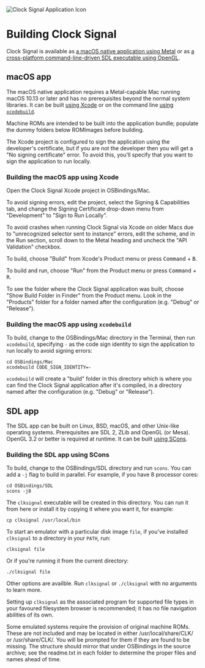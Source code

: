![Clock Signal Application Icon](READMEImages/Icon.png)
# Building Clock Signal

Clock Signal is available as [a macOS native application using
Metal](#macos-app) or as [a cross-platform command-line-driven SDL executable
using OpenGL](#sdl-app).

## macOS app

The macOS native application requires a Metal-capable Mac running macOS 10.13 or
later and has no prerequisites beyond the normal system libraries. It can be
built [using Xcode](#building-the-macos-app-using-xcode) or on the command line
[using `xcodebuild`](#building-the-macos-app-using-xcodebuild).

Machine ROMs are intended to be built into the application bundle; populate the
dummy folders below ROMImages before building.

The Xcode project is configured to sign the application using the developer's
certificate, but if you are not the developer then you will get a "No signing
certificate" error. To avoid this, you'll specify that you want to sign the
application to run locally.

### Building the macOS app using Xcode

Open the Clock Signal Xcode project in OSBindings/Mac.

To avoid signing errors, edit the project, select the Signing & Capabilities
tab, and change the Signing Certificate drop-down menu from "Development" to
"Sign to Run Locally".

To avoid crashes when running Clock Signal via Xcode on older Macs due to
"unrecognized selector sent to instance" errors, edit the scheme, and in the Run
section, scroll down to the Metal heading and uncheck the "API Validation"
checkbox.

To build, choose "Build" from Xcode's Product menu or press
<kbd>Command</kbd> + <kbd>B</kbd>.

To build and run, choose "Run" from the Product menu or press
<kbd>Command</kbd> + <kbd>R</kbd>.

To see the folder where the Clock Signal application was built, choose "Show
Build Folder in Finder" from the Product menu. Look in the "Products" folder for
a folder named after the configuration (e.g. "Debug" or "Release").

### Building the macOS app using `xcodebuild`

To build, change to the OSBindings/Mac directory in the Terminal, then run
`xcodebuild`, specifying `-` as the code sign identity to sign the application
to run locally to avoid signing errors:

	cd OSBindings/Mac
	xcodebuild CODE_SIGN_IDENTITY=-

`xcodebuild` will create a "build" folder in this directory which is where you
can find the Clock Signal application after it's compiled, in a directory named
after the configuration (e.g. "Debug" or "Release").

## SDL app

The SDL app can be built on Linux, BSD, macOS, and other Unix-like operating
systems. Prerequisites are SDL 2, ZLib and OpenGL (or Mesa). OpenGL 3.2 or
better is required at runtime. It can be built [using
SCons](#building-the-sdl-app-using-scons).

### Building the SDL app using SCons

To build, change to the OSBindings/SDL directory and run `scons`. You can add a
`-j` flag to build in parallel. For example, if you have 8 processor cores:

	cd OSBindings/SDL
	scons -j8

The `clksignal` executable will be created in this directory. You can run it
from here or install it by copying it where you want it, for example:

	cp clksignal /usr/local/bin

To start an emulator with a particular disk image `file`, if you've installed
`clksignal` to a directory in your `PATH`, run:

	clksignal file

Or if you're running it from the current directory:

	./clksignal file

Other options are availble. Run `clksignal` or `./clksignal` with no arguments
to learn more.

Setting up `clksignal` as the associated program for supported file types in
your favoured filesystem browser is recommended; it has no file navigation
abilities of its own.

Some emulated systems require the provision of original machine ROMs. These are
not included and may be located in either /usr/local/share/CLK/ or
/usr/share/CLK/. You will be prompted for them if they are found to be missing.
The structure should mirror that under OSBindings in the source archive; see the
readme.txt in each folder to determine the proper files and names ahead of time.
